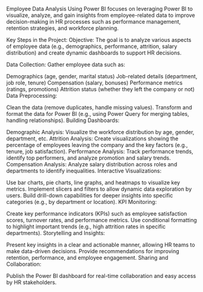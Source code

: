 Employee Data Analysis Using Power BI focuses on leveraging Power BI to visualize, analyze, and gain insights from employee-related data to improve decision-making in HR processes such as performance management, retention strategies, and workforce planning.

Key Steps in the Project:
Objective: The goal is to analyze various aspects of employee data (e.g., demographics, performance, attrition, salary distribution) and create dynamic dashboards to support HR decisions.

Data Collection: Gather employee data such as:

Demographics (age, gender, marital status)
Job-related details (department, job role, tenure)
Compensation (salary, bonuses)
Performance metrics (ratings, promotions)
Attrition status (whether they left the company or not)
Data Preprocessing:

Clean the data (remove duplicates, handle missing values).
Transform and format the data for Power BI (e.g., using Power Query for merging tables, handling relationships).
Building Dashboards:

Demographic Analysis: Visualize the workforce distribution by age, gender, department, etc.
Attrition Analysis: Create visualizations showing the percentage of employees leaving the company and the key factors (e.g., tenure, job satisfaction).
Performance Analysis: Track performance trends, identify top performers, and analyze promotion and salary trends.
Compensation Analysis: Analyze salary distribution across roles and departments to identify inequalities.
Interactive Visualizations:

Use bar charts, pie charts, line graphs, and heatmaps to visualize key metrics.
Implement slicers and filters to allow dynamic data exploration by users.
Build drill-down capabilities for deeper insights into specific categories (e.g., by department or location).
KPI Monitoring:

Create key performance indicators (KPIs) such as employee satisfaction scores, turnover rates, and performance metrics.
Use conditional formatting to highlight important trends (e.g., high attrition rates in specific departments).
Storytelling and Insights:

Present key insights in a clear and actionable manner, allowing HR teams to make data-driven decisions.
Provide recommendations for improving retention, performance, and employee engagement.
Sharing and Collaboration:

Publish the Power BI dashboard for real-time collaboration and easy access by HR stakeholders.

